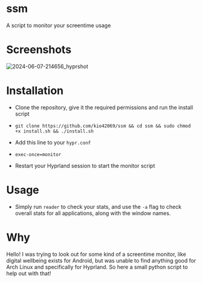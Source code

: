 # ssm
A script to monitor your screentime usage

# Screenshots
![2024-06-07-214656_hyprshot](https://github.com/kio42069/ssm/assets/62372847/da911509-baae-4fc5-8473-ce25f8d6a042)


# Installation

- Clone the repository, give it the required permissions and run the install script
- `git clone https://github.com/kio42069/ssm && cd ssm && sudo chmod +x install.sh && ./install.sh`

- Add this line to your `hypr.conf`
- `exec-once=monitor`

- Restart your Hyprland session to start the monitor script 


# Usage
- Simply run `reader` to check your stats, and use the `-a` flag to check overall stats for all applications, along with the window names. 


# Why
Hello! I was trying to look out for some kind of a screentime monitor, like digital wellbeing exists for Android, but was unable to find anything good for Arch Linux and specifically for Hyprland. So here a small python script to help out with that!
